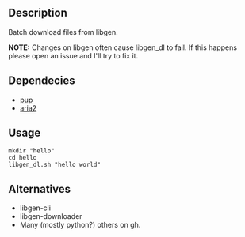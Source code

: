 ## Description
Batch download files from libgen.

**NOTE:** Changes on libgen often cause libgen_dl to fail. If this happens please open an issue and I'll try to fix it.

## Dependecies

- [pup](https://github.com/ericchiang/pup)
- [aria2](https://github.com/aria2/aria2)

## Usage

```
mkdir "hello"
cd hello
libgen_dl.sh "hello world"
```

## Alternatives
- libgen-cli
- libgen-downloader
- Many (mostly python?) others on gh.
